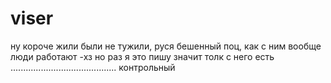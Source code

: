 # viser
ну короче жили были не тужили, руся бешенный поц, как с ним вообще люди работают -хз
но раз я это пишу значит толк с него есть
..........................................
контрольный
